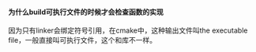 #### 为什么build可执行文件的时候才会检查函数的实现
因为只有linker会绑定符号引用，在cmake中，这种输出文件叫the executable file，一般直接叫可执行文件，这个和库不一样。
